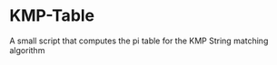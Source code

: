 KMP-Table
=========

A small script that computes the pi table for the KMP String matching algorithm
